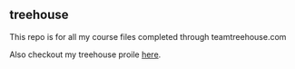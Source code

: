 ## treehouse

This repo is for all my course files completed through teamtreehouse.com

Also checkout my treehouse proile [here](https://teamtreehouse.com/shaunwetzel).
